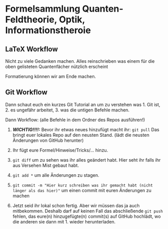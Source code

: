 # Formelsammlung Quanten- Feldtheorie, Optik, Informationstheroie

## LaTeX Workflow

Nicht zu viele Gedanken machen. Alles reinschrieben was einem für die oben gelisteten Quantenfächer nützlich erscheint


Formatierung können wir am Ende machen.

## Git Workflow

Dann schaut euch ein kurzes Git Tutorial an um zu verstehen was 1. Git ist, 2. es ungefähr arbeitet, 3. was die untigen Befehle machen.

Dann Workflow: (alle Befehle in dem Ordner des Repos ausführen!)

1. ***WICHTIG!!!!:*** Bevor ihr etwas neues hinzufügt macht ihr:
   ```git pull```
   Das bringt euer lokales Repo auf den neusten Stand. (lädt die neusten Änderungen von GitHub herunter)

2. Ihr fügt eure Formel/Hinweise/Tricks/... hinzu.

3. ```git diff```
   um zu sehen was ihr alles geändert habt. Hier seht ihr falls ihr aus Versehen Mist gebaut habt.

4. ```git add *```
   um alle Änderungen zu stagen.

4. ```git commit -m "Hier kurz schreiben was ihr gemacht habt (nicht länger als das hier)"```
   um einen commit mit euren Änderungen zu machen

5. Jetzt seid ihr lokal schon fertig. Aber wir müssen das ja auch mitbekommen. Deshalb darf auf keinen Fall das abschließende
   ```git push```
   fehlen, das eure(n) hinzugefügte(n) commit(s) auf GitHub hochlädt, wo die anderen sie dann mit 1. wieder herunterladen.
